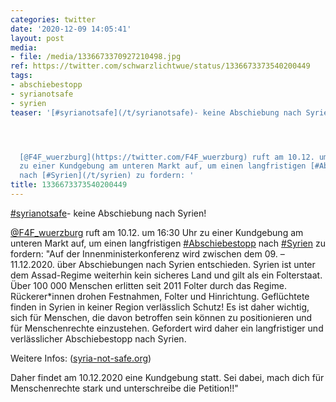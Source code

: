 ```yaml
---
categories: twitter
date: '2020-12-09 14:05:41'
layout: post
media:
- file: /media/1336673370927210498.jpg
ref: https://twitter.com/schwarzlichtwue/status/1336673373540200449
tags:
- abschiebestopp
- syrianotsafe
- syrien
teaser: '[#syrianotsafe](/t/syrianotsafe)- keine Abschiebung nach Syrien!




  [@F4F_wuerzburg](https://twitter.com/F4F_wuerzburg) ruft am 10.12. um 16:30 Uhr
  zu einer Kundgebung am unteren Markt auf, um einen langfristigen [#Abschiebestopp](/t/abschiebestopp)
  nach [#Syrien](/t/syrien) zu fordern: '
title: 1336673373540200449
---
```

[#syrianotsafe](/t/syrianotsafe)- keine Abschiebung nach Syrien!



[@F4F_wuerzburg](https://twitter.com/F4F_wuerzburg) ruft am 10.12. um 16:30 Uhr zu einer Kundgebung am unteren Markt auf, um einen langfristigen [#Abschiebestopp](/t/abschiebestopp) nach [#Syrien](/t/syrien) zu fordern: 
"Auf der Innenministerkonferenz wird zwischen dem 09. – 11.12.2020. über Abschiebungen nach Syrien entschieden. Syrien ist unter dem Assad-Regime weiterhin kein sicheres Land und gilt als ein Folterstaat. Über 100 000 Menschen erlitten seit 2011 Folter durch das Regime.
Rückerer\*innen drohen Festnahmen, Folter und Hinrichtung. Geflüchtete finden in Syrien in keiner Region verlässlich Schutz! Es ist daher wichtig, sich für Menschen, die davon betroffen sein können zu positionieren und für Menschenrechte einzustehen.
Gefordert wird daher ein langfristiger und verlässlicher Abschiebestopp nach Syrien.



Weitere Infos: ([syria-not-safe.org](https://syria-not-safe.org/)) 

Daher findet am 10.12.2020 eine Kundgebung statt.  Sei dabei, mach dich für Menschenrechte stark und unterschreibe die Petition!!"